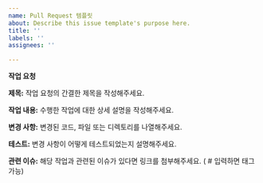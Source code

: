 ```yaml
---
name: Pull Request 템플릿
about: Describe this issue template's purpose here.
title: ''
labels: ''
assignees: ''

---
```


**작업 요청**

**제목:**
작업 요청의 간결한 제목을 작성해주세요.

**작업 내용:**
수행한 작업에 대한 상세 설명을 작성해주세요.

**변경 사항:**
변경된 코드, 파일 또는 디렉토리를 나열해주세요.

**테스트:**
변경 사항이 어떻게 테스트되었는지 설명해주세요.

**관련 이슈:**
해당 작업과 관련된 이슈가 있다면 링크를 첨부해주세요. ( # 입력하면 태그 가능)
